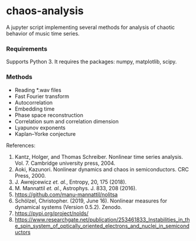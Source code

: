 # chaos-analysis

A jupyter script implementing several methods for analysis of chaotic behavior of music time series.

### Requirements
Supports Python 3. It requires the packages: numpy, matplotlib, scipy.

### Methods

- Reading \*.wav files
- Fast Fourier transform
- Autocorrelation
- Embedding time
- Phase space reconstruction
- Correlation sum and correlation dimension
- Lyapunov exponents
- Kaplan–Yorke conjecture

References:
1. Kantz, Holger, and Thomas Schreiber. Nonlinear time series analysis. Vol. 7. Cambridge university press, 2004.
2. Aoki, Kazunori. Nonlinear dynamics and chaos in semiconductors. CRC Press, 2000.
3. J. Awrejcewicz *et. al.*, Entropy, 20, 175 (2018).
4. M. Mannattil *et. al.*, Astrophys. J. 833, 208 (2016).
5. https://github.com/manu-mannattil/nolitsa
6. Schölzel, Christopher. (2019, June 16). Nonlinear measures for dynamical systems (Version 0.5.2). Zenodo.
7. https://pypi.org/project/nolds/
8. https://www.researchgate.net/publication/253461833_Instabilities_in_the_spin_system_of_optically_oriented_electrons_and_nuclei_in_semiconductors

